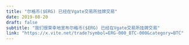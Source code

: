 ```yaml
---
title: "尔格币($ERG) 已经在Vgate交易所挂牌交易"
date: 2019-08-20
draft: false
subtitle: "我们很荣幸地宣布尔格币($ERG) 已经在Vgate交易所挂牌交易"
link: "https://x.vite.net/trade?symbol=ERG-000_BTC-000&category=BTC"
---
```

